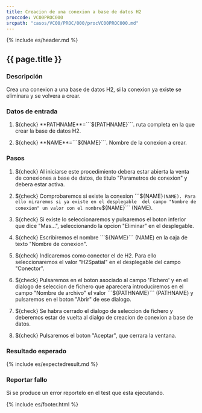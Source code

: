 ```yaml
---
title: Creacion de una conexion a base de datos H2
proccode: VC00PROC000
srcpath: "casos/VC00/PROC/000/procVC00PROC000.md"
---
```


{% include es/header.md %}

## {{ page.title }}

### Descripción

Crea una conexion a una base de datos H2, si la conexion ya existe se eliminara y se volvera a crear.

### Datos de entrada

1. ${check} **PATHNAME**=```${PATHNAME}```. ruta completa en la que crear la base de datos H2.

2. ${check} **NAME**=```${NAME}```. Nombre de la conexion a crear.

### Pasos


1. ${check} Al iniciarse este procedimiento debera estar abierta la venta de conexiones a base de datos, 
   de titulo "Parametros de conexion" y debera estar activa.

2. ${check} Comprobaremos si existe la conexion ```${NAME}``` (NAME). Para ello miraremos si ya existe en el desplegable 
   del campo "Nombre de conexion" un valor con el nombre ```${NAME}``` (NAME).

3. ${check} Si existe lo seleccionaremos y pulsaremos el boton inferior que dice "Mas...", seleccionando la
   opcion "Eliminar" en el desplegable.

4. ${check} Escribiremos el nombre ```${NAME}``` (NAME) en la caja de texto "Nombre de conexion".

5. ${check} Indicaremos como conector el de H2. Para ello seleccionaremos el valor "H2Spatial" en el desplegable 
   del campo "Conector".

6. ${check} Pulsaremos en el boton asociado al campo 'Fichero' y en el dialogo de seleccion de fichero que aparecera
   introduciremos en el campo "Nombre de archivo" el valor ```${PATHNAME}``` (PATHNAME) y pulsaremos 
   en el boton "Abrir" de ese dialogo.

7. ${check} Se habra cerrado el dialogo de seleccion de fichero y deberemos estar de vuelta al dialgo de 
   creacion de conexion a base de datos.

8. ${check} Pulsaremos el boton "Aceptar", que cerrara la ventana.
   
### Resultado esperado

{% include es/expectedresult.md %}

### Reportar fallo

Si se produce un error reportelo en el test que esta ejecutando.

{% include es/footer.html %}
